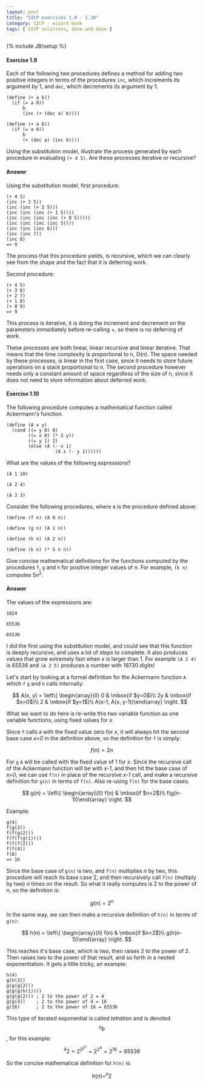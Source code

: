 ```yaml
---
layout: post
title: "SICP exercises 1.9 - 1.10"
category: SICP - wizard book
tags: [ SICP solutions, done-and-done ]
---
```

{% include JB/setup %}

#### Exercise 1.9
Each of the following two procedures defines a method for adding two positive
integers in terms of the procedures `inc`, which increments its argument by 1,
and `dec`, which decrements its argument by 1.

    (define (+ a b))
	  (if (= a 0))
	      b
          (inc (+ (dec a) b))))

	(define (+ a b))
	  (if (= a 0))
          b
          (+ (dec a) (inc b))))

Using the substitution model, illustrate the process generated by each procedure
in evaluating `(+ 4 5)`. Are these processes iterative or recursive?

#### Answer
Using the substitution model, first procedure:

	(+ 4 5)
	(inc (+ 3 5))
	(inc (inc (+ 2 5)))
	(inc (inc (inc (+ 1 5))))
	(inc (inc (inc (inc (+ 0 5)))))
	(inc (inc (inc (inc 5))))
	(inc (inc (inc 6)))
	(inc (inc 7))
	(inc 8)
	=> 9

The process that this procedure yields, is recursive, which we can clearly see
from the shape and the fact that it is deferring work.

Second procedure:

	(+ 4 5)
	(+ 3 6)
	(+ 2 7)
	(+ 1 8)
	(+ 0 9)
	=> 9

This process is iterative, it is doing the increment and decrement on the
parameters immediately before re-calling +, so there is no deferring of work.

These processes are both linear, linear recursive and linear iterative. That
means that the time complexity is proportional to n, O(n). The space needed by
these processes, is linear in the first case, since it needs to store future
operations on a stack proportional to n. The second procedure however needs only
a constant amount of space regardless of the size of n, since it does not need
to store information about deferred work.

#### Exercise 1.10
The following procedure computes a mathematical function called Ackermann's
function.

	(define (A x y)
	  (cond ((= y 0) 0)
            ((= x 0) (* 2 y))
            ((= y 1) 2)
            (else (A (- x 1)
                      (A x (- y 1))))))

What are the values of the following expressions?

`(A 1 10)`

`(A 2 4)`

`(A 3 3)`

Consider the following procedures, where `A` is the procedure defined above:

`(define (f n) (A 0 n))`

`(define (g n) (A 1 n))`

`(define (h n) (A 2 n))`

`(define (k n) (* 5 n n))`

Give concise mathematical definitions for the functions computed by the
procedures `f`, `g` and `h` for positive integer values of n. For example,
`(k n)` computes $5n^{2}$.

#### Answer
The values of the expressions are:

`1024`

`65536`

`65536`

I did the first using the substitution model, and could see that this function
is deeply recursive, and uses a lot of steps to complete. It also produces
values that grow extremely fast when *x* is larger than 1. For example `(A 2 4)`
is 65536 and `(A 2 5)` produces a number with 19730 digits!


Let's start by looking at a formal definition for the Ackermann function `A`
which `f` `g` and `h` calls internally:

$$
A(x, y) = \left\{ \begin{array}{ll}
0 & \mbox{if $y=0$}\\
2y & \mbox{if $x=0$}\\
2 & \mbox{if $y=1$}\\
A(x-1, A(x, y-1))\end{array} \right.
$$

What we want to do here is re-write this two variable function as one variable
functions, using fixed values for *x*.

Since `f` calls `A` with the fixed value zero for *x*, it will always hit the
second base case *x=0* in the definition above, so the definition for `f` is
simply:

$$ f(n)=2n $$

For `g` `A` will be called with the fixed value of 1 for *x*. Since the
recursive call of the Ackermann function will be with *x-1*, and then hit the
base case of *x=0*, we can use `f(n)` in place of the recursive *x-1* call, and
make a recursive definition for `g(n)` in terms of `f(n)`. Also re-using `f(n)`
for the base cases.

$$
g(n) = \left\{ \begin{array}{ll}
f(n) & \mbox{if $n<2$}\\
f(g(n-1))\end{array} \right.
$$

Example:

	g(4)
	f(g(3))
	f(f(g(2)))
	f(f(f(g(1))))
	f(f(f(2)))
	f(f(4))
	f(8)
	=> 16

Since the base case of `g(n)` is two, and `f(n)` multiplies *n* by two, this
procedure will reach its base case 2, and then recursively call `f(n)` (multiply
by two) *n* times on the result. So what it really computes is 2 to the power of
*n*, so the definition is:

$$ g(n)=2^{n} $$

In the same way, we can then make a recursive definition of `h(n)` in terms of
`g(n)`:

$$
h(n) = \left\{ \begin{array}{ll}
f(n) & \mbox{if $n<2$}\\
g(h(n-1))\end{array} \right.
$$

This reaches it's base case, which is two, then raises 2 to the power of 2. Then
raises two to the power of that result, and so forth in a nested exponentiation.
It gets a little tricky, an example:

	h(4)
	g(h(3))
	g(g(g(2)))
	g(g(g(h(1))))
	g(g(g(2))) ; 2 to the power of 2 = 4
	g(g(4))    ; 2 to the power of 4 = 16
	g(16)	   ; 2 to the power of 16 = 65536

This type of iterated exponential is called *tetration* and is denoted
$$ ^{a}b $$, for this example:
$$^{4}2=2^{2^{2^{2}}}=2^{2^{4}}=2^{16}=65536$$

So the concise mathematical definition for `h(n)` is:

$$h(n)=^{n}2$$
